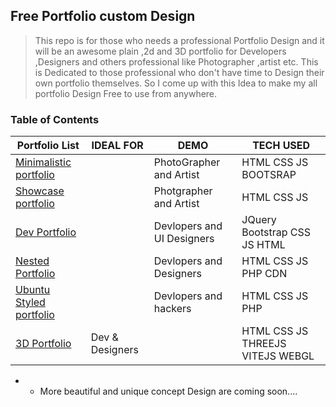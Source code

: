 ## Free Portfolio custom Design

> This repo is for those who needs a professional Portfolio Design and it will be an awesome plain ,2d and 3D portfolio for Developers ,Designers and others professional like Photographer ,artist etc. This is Dedicated to those  professional who don't have time to Design their own portfolio themselves. So I come up with this Idea to make my all portfolio Design Free to use from anywhere.


### Table of Contents


|  **Portfolio List**  |  **IDEAL FOR**  | **DEMO** | **TECH USED** |
|---|---|---|---|
| [Minimalistic portfolio](https://github.com/ZiaCodes/vikash-web) |       | PhotoGrapher and Artist | HTML CSS JS BOOTSRAP |
| [Showcase portfolio](https://github.com/ZiaCodes/ZiAhmed) |              | Photgrapher and Artist | HTML CSS JS |
| [Dev Portfolio](https://github.com/ZiaCodes/My-portfolio) |              | Devlopers and UI Designers | JQuery Bootstrap CSS JS HTML |
| [Nested Portfolio](https://github.com/ZiaCodes/Portfolio-Web-Design) |            | Devlopers and Designers | HTML CSS JS PHP CDN |
| [Ubuntu Styled portfolio](https://github.com/ZiaCodes/PortfolioDesignbasedon_ubuntuOs_STyle) |          | Devlopers and hackers | HTML CSS JS PHP | 
| [3D Portfolio](https://github.com/ZiaCodes/vite-threejs) | Dev & Designers |              | HTML CSS JS THREEJS VITEJS WEBGL|


* * More beautiful and unique concept Design are coming soon....
